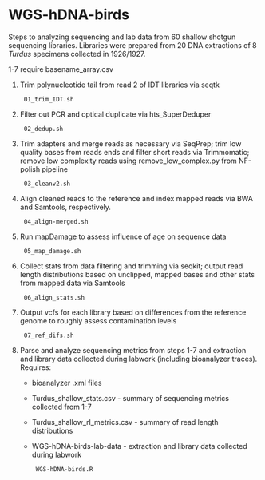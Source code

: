 # WGS-hDNA-birds
Steps to analyzing sequencing and lab data from 60 shallow shotgun sequencing libraries. Libraries were prepared from 20 DNA extractions of 8 *Turdus* specimens collected in 1926/1927.

1-7 require basename_array.csv

1. Trim polynucleotide tail from read 2 of IDT libraries via seqtk

        01_trim_IDT.sh
2. Filter out PCR and optical duplicate via hts_SuperDeduper

        02_dedup.sh
3. Trim adapters and merge reads as necessary via SeqPrep; trim low quality bases from reads ends and filter short reads via Trimmomatic; remove low complexity reads using remove_low_complex.py from NF-polish pipeline

        03_cleanv2.sh
4. Align cleaned reads to the reference and index mapped reads via BWA and Samtools, respectively.

        04_align-merged.sh
5. Run mapDamage to assess influence of age on sequence data

        05_map_damage.sh
6. Collect stats from data filtering and trimming via seqkit; output read length distributions based on unclipped, mapped bases and other stats from mapped data via Samtools

        06_align_stats.sh
7. Output vcfs for each library based on differences from the reference genome to roughly assess contamination levels

        07_ref_difs.sh
8. Parse and analyze sequencing metrics from steps 1-7 and extraction and library data collected during labwork (including bioanalyzer traces). Requires:
   - bioanalyzer .xml files
   - Turdus_shallow_stats.csv - summary of sequencing metrics collected from 1-7
   - Turdus_shallow_rl_metrics.csv - summary of read length distributions
   - WGS-hDNA-birds-lab-data - extraction and library data collected during labwork

          WGS-hDNA-birds.R
